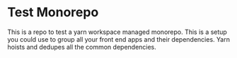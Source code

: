 # Test Monorepo

This is a repo to test a yarn workspace managed monorepo. This is a setup you could use to group all your front end apps and their dependencies. Yarn hoists and dedupes all the common dependencies.
